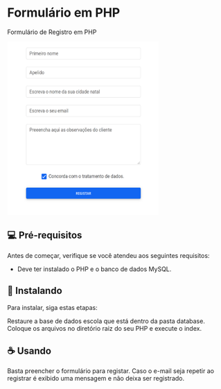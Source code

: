 # Formulário em PHP
Formulário de Registro em PHP

<img src="form-image.png" alt="Imagem do Formulário" width="350" height="400">

## 💻 Pré-requisitos

Antes de começar, verifique se você atendeu aos seguintes requisitos:
* Deve ter instalado o PHP e o banco de dados MySQL.


## 🚀 Instalando

Para instalar, siga estas etapas:

Restaure a base de dados escola que está dentro da pasta database.
Coloque os arquivos no diretório raiz do seu PHP e execute o index.


## ☕ Usando

Basta preencher o formulário para registar.
Caso o e-mail seja repetir ao registrar é exibido uma mensagem e não deixa ser registrado.



